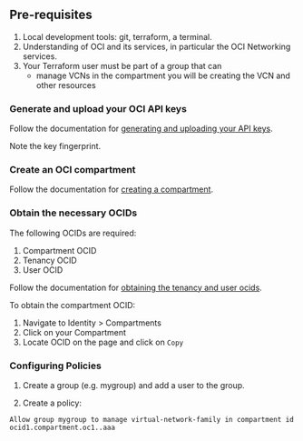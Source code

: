 ## Pre-requisites

1. Local development tools: git, terraform, a terminal.
2. Understanding of OCI and its services, in particular the OCI Networking services.
3. Your Terraform user must be part of a group that can
   - manage VCNs in the compartment you will be creating the VCN and other resources

### Generate and upload your OCI API keys

Follow the documentation for [generating and uploading your API keys][uri-oci-keys].

Note the key fingerprint.

### Create an OCI compartment

Follow the documentation for [creating a compartment][uri-oci-compartment].

### Obtain the necessary OCIDs

The following OCIDs are required:

1. Compartment OCID
2. Tenancy OCID
3. User OCID

Follow the documentation for [obtaining the tenancy and user ocids][uri-oci-ocids].

To obtain the compartment OCID:

1. Navigate to Identity > Compartments
2. Click on your Compartment
3. Locate OCID on the page and click on `Copy`

### Configuring Policies

1. Create a group (e.g. mygroup) and add a user to the group.

2. Create a policy:

`Allow group mygroup to manage virtual-network-family in compartment id  ocid1.compartment.oc1..aaa `

[uri-oci-compartment]: https://docs.cloud.oracle.com/iaas/Content/Identity/Tasks/managingcompartments.htm#two
[uri-oci-keys]: https://docs.cloud.oracle.com/iaas/Content/API/Concepts/apisigningkey.htm#two
[uri-oci-ocids]: https://docs.cloud.oracle.com/iaas/Content/API/Concepts/apisigningkey.htm#five